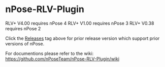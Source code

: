 # nPose-RLV-Plugin
RLV+ V4.00 requires nPose 4
RLV+ V1.00 requires nPose 3
RLV+ V0.38 requires nPose 2

Click the [Releases](https://github.com/nPoseTeam/nPose-RLV-Plugin/releases) tag above for prior release version which support prior versions of nPose.

For documentions please refer to the wiki: https://github.com/nPoseTeam/nPose-RLV-Plugin/wiki